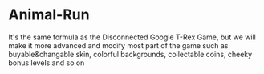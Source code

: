 # Animal-Run
It's the same formula as the Disconnected Google T-Rex Game, but we will make it more advanced and modify most part of the game such as buyable&amp;changable skin, colorful backgrounds, collectable coins, cheeky bonus levels and so on
